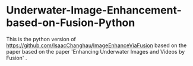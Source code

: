 # Underwater-Image-Enhancement-based-on-Fusion-Python
This is the python version of https://github.com/IsaacChanghau/ImageEnhanceViaFusion based on the paper based on the paper 'Enhancing Underwater Images and Videos by Fusion' . 
